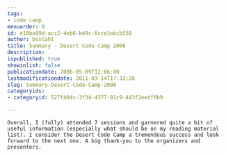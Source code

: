 ```yaml
---
tags:
- code camp
menuorder: 0
id: e18ba99d-acc2-4eb8-b49c-6cce3abcb550
author: bsstahl
title: Summary - Desert Code Camp 2006
description: 
ispublished: true
showinlist: false
publicationdate: 2006-05-09T12:06:00
lastmodificationdate: 2011-03-14T17:32:26
slug: Summary-Desert-Code-Camp-2006
categoryids:
- categoryid: 527f404c-3f34-4377-91c9-443f2eedf0b9

---
```

	Overall, I (fully) attended 7 sessions and garnered quite a bit of useful information (especially what should be on my reading material list). I consider the Desert Code Camp a tremendous success and look forward to the next one. A big thank-you to the organizers and presenters.
